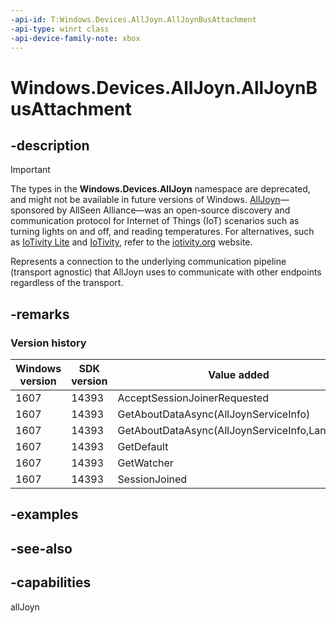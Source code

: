 ```yaml
---
-api-id: T:Windows.Devices.AllJoyn.AllJoynBusAttachment
-api-type: winrt class
-api-device-family-note: xbox
---
```


<!-- Class syntax.
public class AllJoynBusAttachment : Windows.Devices.AllJoyn.IAllJoynBusAttachment, Windows.Devices.AllJoyn.IAllJoynBusAttachment2
-->

# Windows.Devices.AllJoyn.AllJoynBusAttachment

## -description

> [!IMPORTANT]
> The types in the **Windows.Devices.AllJoyn** namespace are deprecated, and might not be available in future versions of Windows. [AllJoyn](https://openconnectivity.org/technology/reference-implementation/alljoyn/)&mdash;sponsored by AllSeen Alliance&mdash;was an open-source discovery and communication protocol for Internet of Things (IoT) scenarios such as turning lights on and off, and reading temperatures. For alternatives, such as [IoTivity Lite](https://github.com/iotivity/iotivity-lite) and [IoTivity](https://github.com/iotivity/iotivity), refer to the [iotivity.org](https://iotivity.org/) website.

Represents a connection to the underlying communication pipeline (transport agnostic) that AllJoyn uses to communicate with other endpoints regardless of the transport.

## -remarks

### Version history

| Windows version | SDK version | Value added |
| -- | -- | -- |
| 1607 | 14393 | AcceptSessionJoinerRequested |
| 1607 | 14393 | GetAboutDataAsync(AllJoynServiceInfo) |
| 1607 | 14393 | GetAboutDataAsync(AllJoynServiceInfo,Language) |
| 1607 | 14393 | GetDefault |
| 1607 | 14393 | GetWatcher |
| 1607 | 14393 | SessionJoined |

## -examples

## -see-also


## -capabilities
allJoyn
